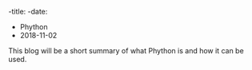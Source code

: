 -title: 
-date:
+ Phython 
+ 2018-11-02

This blog will be a short summary of what Phython is and how it can be used. 
